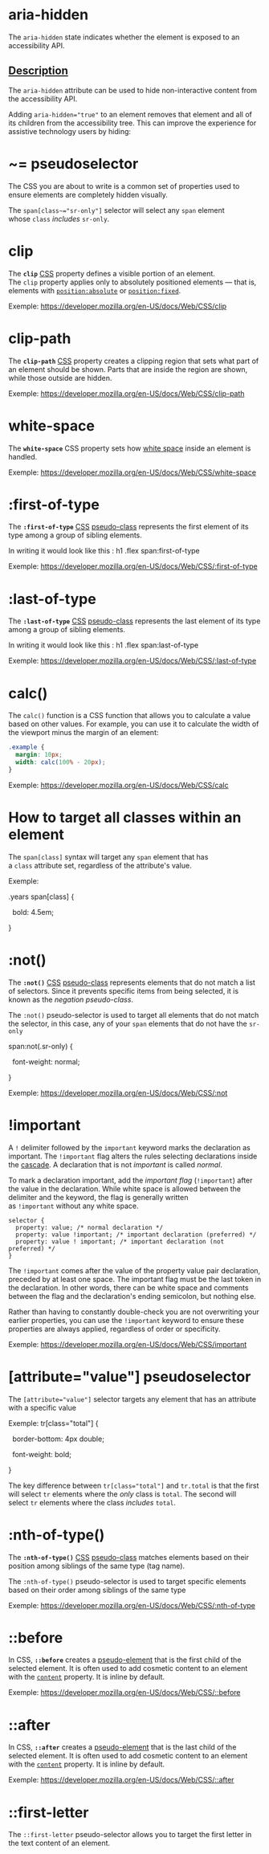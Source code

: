 # aria-hidden

The `aria-hidden` state indicates whether the element is exposed to an accessibility API.

## [Description](https://developer.mozilla.org/en-US/docs/Web/Accessibility/ARIA/Attributes/aria-hidden#description)

The `aria-hidden` attribute can be used to hide non-interactive content from the accessibility API.

Adding `aria-hidden="true"` to an element removes that element and all of its children from the accessibility tree. This can improve the experience for assistive technology users by hiding:

# ~= pseudoselector

The CSS you are about to write is a common set of properties used to ensure elements are completely hidden visually.

The `span[class~="sr-only"]` selector will select any `span` element whose `class` _includes_ `sr-only`.

# clip

The **`clip`** [CSS](https://developer.mozilla.org/en-US/docs/Web/CSS) property defines a visible portion of an element. The `clip` property applies only to absolutely positioned elements — that is, elements with [`position:absolute`](https://developer.mozilla.org/en-US/docs/Web/CSS/position) or [`position:fixed`](https://developer.mozilla.org/en-US/docs/Web/CSS/position).

Exemple: https://developer.mozilla.org/en-US/docs/Web/CSS/clip

# clip-path

The **`clip-path`** [CSS](https://developer.mozilla.org/en-US/docs/Web/CSS) property creates a clipping region that sets what part of an element should be shown. Parts that are inside the region are shown, while those outside are hidden.

Exemple: https://developer.mozilla.org/en-US/docs/Web/CSS/clip-path

# white-space

The **`white-space`** CSS property sets how [white space](https://developer.mozilla.org/en-US/docs/Glossary/Whitespace) inside an element is handled.

Exemple: https://developer.mozilla.org/en-US/docs/Web/CSS/white-space

# :first-of-type

The **`:first-of-type`** [CSS](https://developer.mozilla.org/en-US/docs/Web/CSS) [pseudo-class](https://developer.mozilla.org/en-US/docs/Web/CSS/Pseudo-classes) represents the first element of its type among a group of sibling elements.

In writing it would look like this : h1 .flex span:first-of-type

Exemple: https://developer.mozilla.org/en-US/docs/Web/CSS/:first-of-type

# :last-of-type

The **`:last-of-type`** [CSS](https://developer.mozilla.org/en-US/docs/Web/CSS) [pseudo-class](https://developer.mozilla.org/en-US/docs/Web/CSS/Pseudo-classes) represents the last element of its type among a group of sibling elements.

In writing it would look like this : h1 .flex span:last-of-type

Exemple: https://developer.mozilla.org/en-US/docs/Web/CSS/:last-of-type

# calc()

The `calc()` function is a CSS function that allows you to calculate a value based on other values. For example, you can use it to calculate the width of the viewport minus the margin of an element:

```css
.example {
  margin: 10px;
  width: calc(100% - 20px);
}
```

Exemple: https://developer.mozilla.org/en-US/docs/Web/CSS/calc
 
# How to target all classes within an element

The `span[class]` syntax will target any `span` element that has a `class` attribute set, regardless of the attribute's value.

Exemple: 

.years span[class] {

  bold: 4.5em;

}


# :not()

The **`:not()`** [CSS](https://developer.mozilla.org/en-US/docs/Web/CSS) [pseudo-class](https://developer.mozilla.org/en-US/docs/Web/CSS/Pseudo-classes) represents elements that do not match a list of selectors. Since it prevents specific items from being selected, it is known as the _negation pseudo-class_.

The `:not()` pseudo-selector is used to target all elements that do not match the selector, in this case, any of your `span` elements that do not have the `sr-only` 

span:not(.sr-only) {

  font-weight: normal;

}

Exemple: https://developer.mozilla.org/en-US/docs/Web/CSS/:not


# !important

A `!` delimiter followed by the `important` keyword marks the declaration as important. The `!important` flag alters the rules selecting declarations inside the [cascade](https://developer.mozilla.org/en-US/docs/Web/CSS/Cascade). A declaration that is not _important_ is called _normal_.

To mark a declaration important, add the _important flag_ (`!important`) after the value in the declaration. While white space is allowed between the delimiter and the keyword, the flag is generally written as `!important` without any white space.

```
selector {
  property: value; /* normal declaration */
  property: value !important; /* important declaration (preferred) */
  property: value ! important; /* important declaration (not preferred) */
}
```

The `!important` comes after the value of the property value pair declaration, preceded by at least one space. The important flag must be the last token in the declaration. In other words, there can be white space and comments between the flag and the declaration's ending semicolon, but nothing else.

Rather than having to constantly double-check you are not overwriting your earlier properties, you can use the `!important` keyword to ensure these properties are always applied, regardless of order or specificity.

Exemple: https://developer.mozilla.org/en-US/docs/Web/CSS/important

# [attribute="value"] pseudoselector

The `[attribute="value"]` selector targets any element that has an attribute with a specific value

Exemple:
tr[class="total"] {

  border-bottom: 4px double;

  font-weight: bold;

}

The key difference between `tr[class="total"]` and `tr.total` is that the first will select `tr` elements where the _only_ class is `total`. The second will select `tr` elements where the class _includes_ `total`.

# :nth-of-type()

The **`:nth-of-type()`** [CSS](https://developer.mozilla.org/en-US/docs/Web/CSS) [pseudo-class](https://developer.mozilla.org/en-US/docs/Web/CSS/Pseudo-classes) matches elements based on their position among siblings of the same type (tag name).

The `:nth-of-type()` pseudo-selector is used to target specific elements based on their order among siblings of the same type

Exemple: https://developer.mozilla.org/en-US/docs/Web/CSS/:nth-of-type

# ::before

In CSS, **`::before`** creates a [pseudo-element](https://developer.mozilla.org/en-US/docs/Web/CSS/Pseudo-elements) that is the first child of the selected element. It is often used to add cosmetic content to an element with the [`content`](https://developer.mozilla.org/en-US/docs/Web/CSS/content) property. It is inline by default.

Exemple: https://developer.mozilla.org/en-US/docs/Web/CSS/::before

# ::after

In CSS, **`::after`** creates a [pseudo-element](https://developer.mozilla.org/en-US/docs/Web/CSS/Pseudo-elements) that is the last child of the selected element. It is often used to add cosmetic content to an element with the [`content`](https://developer.mozilla.org/en-US/docs/Web/CSS/content) property. It is inline by default.

Exemple: https://developer.mozilla.org/en-US/docs/Web/CSS/::after


# ::first-letter

The `::first-letter` pseudo-selector allows you to target the first letter in the text content of an element.
